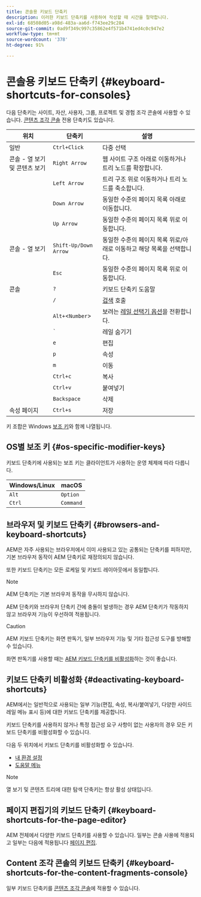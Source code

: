 ```yaml
---
title: 콘솔용 키보드 단축키
description: 이러한 키보드 단축키를 사용하여 작성할 때 시간을 절약합니다.
exl-id: 68508d05-a98d-483a-aa6d-f743ee29c284
source-git-commit: 0ad9f349c997c35862e4f571b4741ed4c0c947e2
workflow-type: tm+mt
source-wordcount: '378'
ht-degree: 91%

---
```


# 콘솔용 키보드 단축키 {#keyboard-shortcuts-for-consoles}

다음 단축키는 사이트, 자산, 사용자, 그룹, 프로젝트 및 경험 조각 콘솔에 사용할 수 있습니다. [콘텐츠 조각 콘솔](#keyboard-shortcuts-for-the-content-fragments-console) 전용 단축키도 있습니다.

| 위치 | 단축키 | 설명 |
|---|---|---|
| 일반 | `Ctrl+Click` | 다중 선택 |
| 콘솔 - 열 보기 및 콘텐츠 보기 | `Right Arrow` | 웹 사이트 구조 아래로 이동하거나 트리 노드를 확장합니다. |
|  | `Left Arrow` | 트리 구조 위로 이동하거나 트리 노드를 축소합니다. |
|  | `Down Arrow` | 동일한 수준의 페이지 목록 아래로 이동합니다. |
|  | `Up Arrow` | 동일한 수준의 페이지 목록 위로 이동합니다. |
| 콘솔 - 열 보기 | `Shift-Up/Down Arrow` | 동일한 수준의 페이지 목록 위로/아래로 이동하고 해당 목록을 선택합니다. |
|  | `Esc` | 동일한 수준의 페이지 목록 위로 이동합니다. |
| 콘솔 | `?` | 키보드 단축키 도움말 |
|  | `/` | [검색](/help/sites-cloud/authoring/getting-started/search.md) 호출 |
|  | `Alt+`&lt;`Number`> | 보려는 [레일 선택기 옵션](/help/sites-cloud/authoring/getting-started/basic-handling.md#rail-selector)을 전환합니다. |
|  | ``` ` ``` | 레일 숨기기 |
|  | `e` | 편집 |
|  | `p` | 속성 |
|  | `m` | 이동 |
|  | `Ctrl+c` | 복사 |
|  | `Ctrl+v` | 붙여넣기 |
|  | `Backspace` | 삭제 |
| 속성 페이지 | `Ctrl+s` | 저장 |

키 조합은 Windows [보조 키](#os-specific-modifier-keys)와 함께 나열됩니다.

## OS별 보조 키 {#os-specific-modifier-keys}

키보드 단축키에 사용되는 보조 키는 클라이언트가 사용하는 운영 체제에 따라 다릅니다.

| Windows/Linux | macOS |
|---|---|
| `Alt` | `Option` |
| `Ctrl` | `Command` |

## 브라우저 및 키보드 단축키 {#browsers-and-keyboard-shortcuts}

AEM은 자주 사용되는 브라우저에서 이미 사용되고 있는 공통되는 단축키를 피하지만, 기본 브라우저 동작이 AEM 단축키로 재정의되지 않습니다.

또한 키보드 단축키는 모든 로케일 및 키보드 레이아웃에서 동일합니다.

>[!NOTE]
>
>AEM 단축키는 기본 브라우저 동작을 무시하지 않습니다.
>
>AEM 단축키와 브라우저 단축키 간에 충돌이 발생하는 경우 AEM 단축키가 작동하지 않고 브라우저 기능이 우선하여 적용됩니다.

>[!CAUTION]
>
>AEM 키보드 단축키는 화면 판독기, 일부 브라우저 기능 및 기타 접근성 도구를 방해할 수 있습니다.
>
>화면 판독기를 사용할 때는 [AEM 키보드 단축키를 비활성화](#deactivating-keyboard-shortcuts)하는 것이 좋습니다.

## 키보드 단축키 비활성화 {#deactivating-keyboard-shortcuts}

AEM에서는 일반적으로 사용되는 일부 기능(편집, 속성, 복사/붙여넣기, 다양한 사이드 레일 메뉴 표시 등)에 대한 키보드 단축키를 제공합니다.

키보드 단축키를 사용하지 않거나 특정 접근성 요구 사항이 없는 사용자의 경우 모든 키보드 단축키를 비활성화할 수 있습니다.

다음 두 위치에서 키보드 단축키를 비활성화할 수 있습니다.

* [내 환경 설정](/help/sites-cloud/authoring/getting-started/account-environment.md#my-preferences)
* [도움말 메뉴](/help/sites-cloud/authoring/getting-started/basic-handling.md#accessing-help)

>[!NOTE]
>
>열 보기 및 콘텐츠 트리에 대한 탐색 단축키는 항상 활성 상태입니다.

## 페이지 편집기의 키보드 단축키 {#keyboard-shortcuts-for-the-page-editor}

AEM 전체에서 다양한 키보드 단축키를 사용할 수 있습니다. 일부는 콘솔 사용에 적용되고 일부는 다음에 적용됩니다 [페이지 편집](/help/sites-cloud/authoring/fundamentals/keyboard-shortcuts.md).

## Content 조각 콘솔의 키보드 단축키 {#keyboard-shortcuts-for-the-content-fragments-console}

일부 키보드 단축키를 [콘텐츠 조각 콘솔](/help/sites-cloud/administering/content-fragments/keyboard-shortcuts.md)에 적용할 수 있습니다.